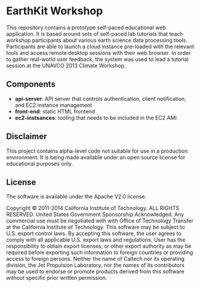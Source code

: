 EarthKit Workshop
=================

This repository contains a prototype self-paced educational web application. It
is based around sets of self-paced lab tutorials that teach workshop
participants about various earth science data processing tools. Participants
are able to launch a cloud instance pre-loaded with the relevant tools and
access remote desktop sessions with their web browser. In order to gather
real-world user feedback, the system was used to lead a tutorial session at the
UNAVCO 2013 Climate Workshop.


Components
----------

+ **api-server**: API server that controls authentication, client notification,
and EC2 instance management
+ **front-end**: static HTML frontend
+ **ec2-instsances**: tooling that needs to be included in the EC2 AMI


Disclaimer
----------

This project contains alpha-level code not suitable for use in a production
environment. It is being made available under an open source license for
educational purposes only.


License
-------

The software is available under the Apache V2.0 license.

Copyright © 2011-2014 California Institute of Technology. ALL RIGHTS RESERVED.
United States Government Sponsorship Acknowledged. Any commercial use must be
negotiated with with Office of Technology Transfer at the California Institute
of Technology. This software may be subject to U.S. export control laws. By
accepting this software, the user agrees to comply with all applicable U.S.
export laws and regulations. User has the responsibility to obtain export
licenses, or other export authority as may be required before exporting such
information to foreign countries or providing access to foreign persons. Neither
the name of Caltech nor its operating division, the Jet Propulsion Laboratory,
nor the names of its contributors may be used to endorse or promote products
derived from this software without specific prior written permission.
